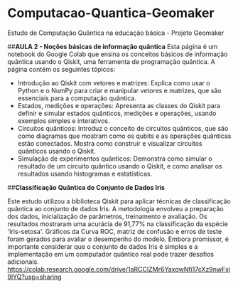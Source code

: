 # Computacao-Quantica-Geomaker
Estudo de Computação Quântica na educação básica - Projeto Geomaker

##**AULA 2 - Noções básicas de informação quântica**
Esta página é um notebook do Google Colab que ensina os conceitos básicos de informação quântica usando o Qiskit, uma ferramenta de programação quântica. A página contém os seguintes tópicos:

- Introdução ao Qiskit com vetores e matrizes: Explica como usar o Python e o NumPy para criar e manipular vetores e matrizes, que são essenciais para a computação quântica.
- Estados, medições e operações: Apresenta as classes do Qiskit para definir e simular estados quânticos, medições e operações, usando exemplos simples e interativos.
- Circuitos quânticos: Introduz o conceito de circuitos quânticos, que são como diagramas que mostram como os qubits e as operações quânticas estão conectados. Mostra como construir e visualizar circuitos quânticos usando o Qiskit.
- Simulação de experimentos quânticos: Demonstra como simular o resultado de um circuito quântico usando o Qiskit, e como analisar os resultados usando histogramas e estatísticas.

##**Classificação Quântica do Conjunto de Dados Iris**

Este estudo utilizou a biblioteca Qiskit para aplicar técnicas de classificação quântica ao conjunto de dados Iris. A metodologia envolveu a preparação dos dados, inicialização de parâmetros, treinamento e avaliação. Os resultados mostraram uma acurácia de 91,77% na classificação da espécie 'Iris-setosa'. Gráficos da Curva ROC, matriz de confusão e erros de teste foram gerados para avaliar o desempenho do modelo. Embora promissor, é importante considerar que o conjunto de dados Iris é simples e a implementação em um computador quântico real pode trazer desafios adicionais.
https://colab.research.google.com/drive/1aRCCIZMr6YaxqwNfi17cXz9nwFxj9lYQ?usp=sharing 
